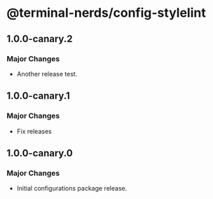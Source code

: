 # @terminal-nerds/config-stylelint

## 1.0.0-canary.2

### Major Changes

- Another release test.

## 1.0.0-canary.1

### Major Changes

- Fix releases

## 1.0.0-canary.0

### Major Changes

- Initial configurations package release.
